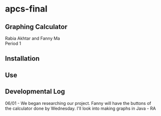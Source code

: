 # apcs-final
Graphing Calculator 
------
Rabia Akhtar and Fanny Ma <br>
Period 1<br>



Installation 
---------


Use
----




Developmental Log 
-------
06/01 - We began researching our project. Fanny will have the buttons of the calculator done by Wednesday. I'll look into making graphs in Java - RA <br>
